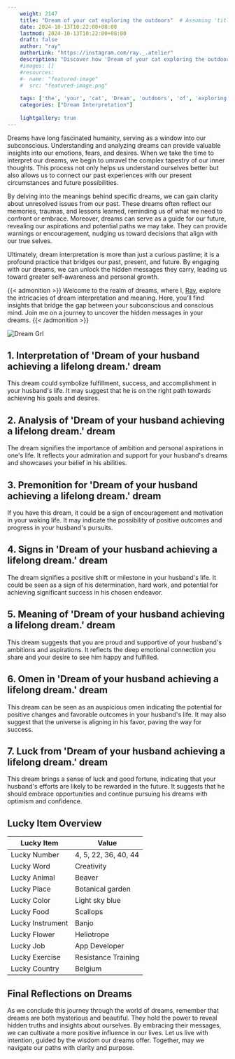 ```yaml
---
    weight: 2147
    title: "Dream of your cat exploring the outdoors"  # Assuming 'title' column exists
    date: 2024-10-13T10:22:00+08:00
    lastmod: 2024-10-13T10:22:00+08:00
    draft: false
    author: "ray"
    authorLink: "https://instagram.com/ray._.atelier"
    description: "Discover how 'Dream of your cat exploring the outdoors' can interpret your future and uncover its significant meanings in your life."
    #images: []
    #resources:
    #- name: "featured-image"
    #  src: "featured-image.png"
    
    tags: ['the', 'your', 'cat', 'Dream', 'outdoors', 'of', 'exploring']
    categories: ["Dream Interpretation"]
    
    lightgallery: true
---
```

    
Dreams have long fascinated humanity, serving as a window into our subconscious. Understanding and analyzing dreams can provide valuable insights into our emotions, fears, and desires. When we take the time to interpret our dreams, we begin to unravel the complex tapestry of our inner thoughts. This process not only helps us understand ourselves better but also allows us to connect our past experiences with our present circumstances and future possibilities.

By delving into the meanings behind specific dreams, we can gain clarity about unresolved issues from our past. These dreams often reflect our memories, traumas, and lessons learned, reminding us of what we need to confront or embrace. Moreover, dreams can serve as a guide for our future, revealing our aspirations and potential paths we may take. They can provide warnings or encouragement, nudging us toward decisions that align with our true selves.

Ultimately, dream interpretation is more than just a curious pastime; it is a profound practice that bridges our past, present, and future. By engaging with our dreams, we can unlock the hidden messages they carry, leading us toward greater self-awareness and personal growth.

{{< admonition >}}
Welcome to the realm of dreams, where I, [Ray](https://instagram.com/ray._.atelier), explore the intricacies of dream interpretation and meaning. Here, you’ll find insights that bridge the gap between your subconscious and conscious mind. Join me on a journey to uncover the hidden messages in your dreams.
{{< /admonition >}}

![Dream Grl](https://cdn.pixabay.com/photo/2017/11/02/03/35/gothic-2910057_1280.jpg "Dream Grl")

## 1. Interpretation of 'Dream of your husband achieving a lifelong dream.' dream
 This dream could symbolize fulfillment, success, and accomplishment in your husband's life. It may suggest that he is on the right path towards achieving his goals and desires.

## 2. Analysis of 'Dream of your husband achieving a lifelong dream.' dream
 The dream signifies the importance of ambition and personal aspirations in one's life. It reflects your admiration and support for your husband's dreams and showcases your belief in his abilities.

## 3. Premonition for 'Dream of your husband achieving a lifelong dream.' dream
 If you have this dream, it could be a sign of encouragement and motivation in your waking life. It may indicate the possibility of positive outcomes and progress in your husband's pursuits.

## 4. Signs in 'Dream of your husband achieving a lifelong dream.' dream
 The dream signifies a positive shift or milestone in your husband's life. It could be seen as a sign of his determination, hard work, and potential for achieving significant success in his chosen endeavor.

## 5. Meaning of 'Dream of your husband achieving a lifelong dream.' dream
 This dream suggests that you are proud and supportive of your husband's ambitions and aspirations. It reflects the deep emotional connection you share and your desire to see him happy and fulfilled.

## 6. Omen in 'Dream of your husband achieving a lifelong dream.' dream
 This dream can be seen as an auspicious omen indicating the potential for positive changes and favorable outcomes in your husband's life. It may also suggest that the universe is aligning in his favor, paving the way for success.

## 7. Luck from 'Dream of your husband achieving a lifelong dream.' dream
 This dream brings a sense of luck and good fortune, indicating that your husband's efforts are likely to be rewarded in the future. It suggests that he should embrace opportunities and continue pursuing his dreams with optimism and confidence.

## Lucky Item Overview
| Lucky Item          | Value              |
|---------------|--------------------|
| Lucky Number        | 4, 5, 22, 36, 40, 44  |
| Lucky Word          | Creativity |
| Lucky Animal        | Beaver |
| Lucky Place         | Botanical garden     |
| Lucky Color         | Light sky blue     |
| Lucky Food          | Scallops      |
| Lucky Instrument    | Banjo |
| Lucky Flower        | Heliotrope    |
| Lucky Job           | App Developer       |
| Lucky Exercise      | Resistance Training  |
| Lucky Country       | Belgium    |


##  Final Reflections on Dreams

As we conclude this journey through the world of dreams, remember that dreams are both mysterious and beautiful. They hold the power to reveal hidden truths and insights about ourselves. By embracing their messages, we can cultivate a more positive influence in our lives. Let us live with intention, guided by the wisdom our dreams offer. Together, may we navigate our paths with clarity and purpose.
